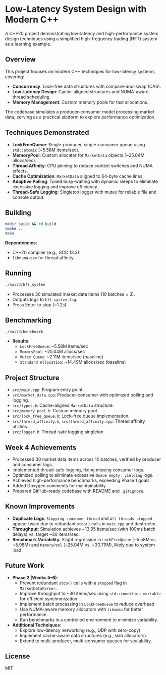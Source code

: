 # Low-Latency System Design with Modern C++

A C++20 project demonstrating low-latency and high-performance system design techniques using a simplified high-frequency trading (HFT) system as a learning example.

## Overview
This project focuses on modern C++ techniques for low-latency systems, covering:
- **Concurrency**: Lock-free data structures with compare-and-swap (CAS).
- **Low-Latency Design**: Cache-aligned structures and NUMA-aware thread scheduling.
- **Memory Management**: Custom memory pools for fast allocations.

The codebase simulates a producer-consumer model processing market data, serving as a practical platform to explore performance optimization.

## Techniques Demonstrated
- **LockFreeQueue**: Single-producer, single-consumer queue using `std::atomic` (~5.58M items/sec).
- **MemoryPool**: Custom allocator for `MarketData` objects (~25.04M allocs/sec).
- **Thread Affinity**: CPU pinning to reduce context switches and NUMA effects.
- **Cache Optimization**: `MarketData` aligned to 64-byte cache lines.
- **Adaptive Polling**: Tuned busy-waiting with dynamic sleeps to eliminate excessive logging and improve efficiency.
- **Thread-Safe Logging**: Singleton logger with mutex for reliable file and console output.

## Building
```bash
mkdir build && cd build
cmake ..
make
```

**Dependencies**:
- C++20 compiler (e.g., GCC 13.3)
- `libnuma-dev` for thread affinity

## Running
```bash
./build/hft_system
```
- Processes 30 simulated market data items (10 batches × 3).
- Outputs logs to `hft_system.log`.
- Press Enter to stop (~1.2s).

## Benchmarking
```bash
./build/benchmark
```
- **Results**:
  - `LockFreeQueue`: ~5.58M items/sec
  - `MemoryPool`: ~25.04M allocs/sec
  - `Mutex Queue`: ~2.11M items/sec (baseline)
  - `Standard Allocation`: ~14.49M allocs/sec (baseline)

## Project Structure
- `src/main.cpp`: Program entry point.
- `src/market_data.cpp`: Producer-consumer with optimized polling and logging.
- `src/types.h`: Cache-aligned `MarketData` structure.
- `src/memory_pool.h`: Custom memory pool.
- `src/lock_free_queue.h`: Lock-free queue implementation.
- `src/thread_affinity.h`, `src/thread_affinity.cpp`: Thread affinity utilities.
- `src/logger.h`: Thread-safe logging singleton.

## Week 4 Achievements
- Processed 30 market data items across 10 batches, verified by producer and consumer logs.
- Implemented thread-safe logging, fixing missing consumer logs.
- Optimized polling to eliminate excessive `Queue empty, yielding` logs.
- Achieved high-performance benchmarks, exceeding Phase 1 goals.
- Added Doxygen comments for maintainability.
- Prepared GitHub-ready codebase with README and `.gitignore`.

## Known Improvements
- **Duplicate Logs**: `Stopping consumer thread` and `All threads stopped` appear twice due to redundant `stop()` calls in `main.cpp` and destructor.
- **Throughput**: Simulation achieves ~13.95 items/sec (with 100ms batch delays) vs. target ~30 items/sec.
- **Benchmark Variability**: Slight regression in `LockFreeQueue` (~5.58M vs. ~5.98M) and `MemoryPool` (~25.04M vs. ~30.79M), likely due to system load.

## Future Work
- **Phase 2 (Weeks 5–6)**:
  - Prevent redundant `stop()` calls with a `stopped` flag in `MarketDataParser`.
  - Improve throughput to ~30 items/sec using `std::condition_variable` for efficient synchronization.
  - Implement batch processing in `LockFreeQueue` to reduce overhead.
  - Use NUMA-aware memory allocators with `libnuma` for better performance.
  - Run benchmarks in a controlled environment to minimize variability.
- **Additional Techniques**:
  - Explore low-latency networking (e.g., UDP with zero-copy).
  - Implement cache-aware data structures (e.g., slab allocators).
  - Extend to multi-producer, multi-consumer queues for scalability.

## License
MIT